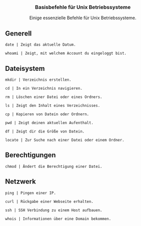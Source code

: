 <br />
<p align="center">
  <h3 align="center">Basisbefehle für Unix Betriebssysteme</h3>
  <p align="center">
    Einige essenzielle Befehle für Unix Betriebssysteme.
    <br />
  </p>
</p>

## Generell
```
date | Zeigt das aktuelle Datum.
```
```
whoami | Zeigt, mit welchem Account du eingeloggt bist.
```
## Dateisystem

```
mkdir | Verzeichnis erstellen.
```
```
cd | In ein Verzeichnis navigieren.
```
```
rm | Löschen einer Datei oder eines Ordners.
```
```
ls | Zeigt den Inhalt eines Verzeichnisses.
```
```
cp | Kopieren von Datein oder Ordnern.
```
```
pwd | Zeigt deinen aktuellen Aufenthalt.
```
```
df | Zeigt dir die Größe von Datein.
```
```
locate | Zur Suche nach einer Datei oder einem Ordner.
```
## Berechtigungen
```
chmod | Ändert die Berechtigung einer Datei.
```
## Netzwerk
```
ping | Pingen einer IP.
```
```
curl | Rückgabe einer Webseite erhalten.
```
```
ssh | SSH Verbindung zu einem Host aufbauen.
```
```
whois | Informationen über eine Domain bekommen.
```
